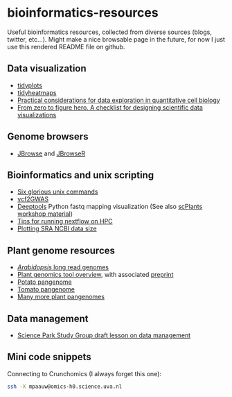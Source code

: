 # bioinformatics-resources

Useful bioinformatics resources, collected from diverse sources (blogs, twitter, etc...). Might make a nice browsable page in the future, for now I just use this rendered README file on github.

## Data visualization

* [tidyplots](https://jbengler.github.io/tidyplots/index.html)
* [tidyheatmaps](https://jbengler.github.io/tidyheatmaps/index.html)
* [Practical considerations for data exploration in quantitative cell biology](https://journals.biologists.com/jcs/article/138/7/jcs263801/367617/Practical-considerations-for-data-exploration-in)
* [From zero to figure hero. A checklist for designing scientific data visualizations](https://arxiv.org/abs/2408.16007)

## Genome browsers

* [JBrowse](https://jbrowse.org/jb2/download/#rshiny-widget) and [JBrowseR](https://gmod.org/JBrowseR/articles/JBrowseR.html)

## Bioinformatics and unix scripting

* [Six glorious unix commands](https://astrobiomike.github.io/unix/six-glorious-commands)
* [vcf2GWAS](https://academic.oup.com/bioinformatics/article/38/3/839/6390796)
* [Deeptools](https://deeptools.readthedocs.io/en/latest/) Python fastq mapping visualization (See also [scPlants workshop material](https://colab.research.google.com/gist/maschon0/1021e74784527015d442b625585b4ef5/scplants_practical_0.ipynb#scrollTo=2hwc_B1Vz3PY))
* [Tips for running nextflow on HPC](https://gencore.bio.nyu.edu/nextflow-nf-core-on-nyu-hpc/)
* [Plotting SRA NCBI data size](https://pascal-martin.netlify.app/post/plotting-sra-database-growth/)


## Plant genome resources

* [*Arabidopsis* long read genomes](https://www.biorxiv.org/content/10.1101/2024.12.23.629943v2.abstract)
* [Plant genomics tool overview](https://github.com/bpucker/ToolOverview), with associated [preprint](https://www.preprints.org/manuscript/202402.0645/v1)
* [Potato pangenome](https://www.nature.com/articles/s41586-025-08843-0)
* [Tomato pangenome](https://www.nature.com/articles/s41588-023-01340-y)
* [Many more plant pangenomes](https://www.nature.com/articles/s41576-024-00691-4)

## Data management

* [Science Park Study Group draft lesson on data management](https://scienceparkstudygroup.github.io/research-data-management-lesson/03-plan-project-and-file-management/index.html)

## Mini code snippets

Connecting to Crunchomics (I always forget this one):
```bash
ssh -X mpaauw@omics-h0.science.uva.nl
```
